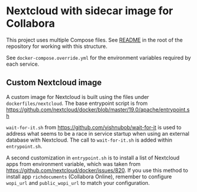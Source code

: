 # Nextcloud with sidecar image for Collabora
This project uses multiple Compose files. See
[README](https://github.com/osspsuite/docker-compose/blob/master/README.md)
in the root of the repository for working with this structure.

See `docker-compose.override.yml` for the environment variables required
by each service.

## Custom Nextcloud image
A custom image for Nextcloud is built using the files under
`dockerfiles/nextcloud`.
The base entrypoint script is from
https://github.com/nextcloud/docker/blob/master/19.0/apache/entrypoint.sh

`wait-for-it.sh` from
https://github.com/vishnubob/wait-for-it
is used to address what seems to be a race in service startup when
using an external database with Nextcloud.
The call to `wait-for-it.sh` is added within `entrypoint.sh`.

A second customization in `entrypoint.sh` is to install a list of
Nextcloud apps from environment variable, which was taken from
https://github.com/nextcloud/docker/issues/820. If you use this
method to install app `richdocuments` (Collabora Online),
remember to configure `wopi_url` and `public_wopi_url` to match
your configuration.

